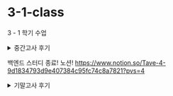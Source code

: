 # 3-1-class
3 - 1 학기 수업

<details>
   <summary>중간고사 후기</summary>

## 중간고사 후기d
내가 생각한 난이도 정반대로 나와서 공부 배분에 실패...
내가 생각한 난이도   
영상처리 > 빅데분 > 모프 > 인공지능개론 > 소웨공 > 알고리즘    
실제 체감 난이도   
인공지능개론 = 알고리즘 > 빅데분 > 영상처리 > 모프 = 소웨공

### 1. 알고리즘
작년처럼 나오지 않음 -> 시간복잡도 증명문제 없었음
시간복잡도 증명에 슈도코드 다 외워서 쉬울거라 생각했다.
하지만 알고리즘 자체를 이해하고 응용하는 문제가 다수 출제.
ex stupid sort, BST 과정, T(i,j,k) = T(i-1,j,k) + T(i,j-1,k) + T(i,j,k-1)....

기말고사는 그리디, 백트래킹, 브랜치바운드 등등 내가 잘 모르는 범위라서 예습을 잘해야함.


### 2. 빅데이터분석개론
시간이 너무 부족했다.   
연습문제 다 외웠는데 1문제 나오고, 나머지 1문제는 책에서 나옴   
기말고사는 분석 레포트 제출 같은데 나도코딩 끝까지 실습 해보는게 좋을거같다.

### 3. 소프트웨어공학
시험 일주일 전에 시험 문제를 다 알려줬는데 허... 괜히 미리 다외웠나...   
그래도 미리 외우는게 시험 기간에 널널하고 좋다.   
기말 때 동아리 프로젝트도 껴있으니까 매주마다 시간 날 때, 외우는게 좋을거 같다.   

### 4. 인공지능개론
알고리즘과 같이 만만하게 봤다가 큰 코 다침
코드를 쓰는 이유 뿐만 아니라 코드가 사용되었을 때 그 흐름도 이해하고 있어야한다.

### 5. 영상처리
생각보다 너무 쉽게나왔다. -> 근데 파이썬 문법을 잘 몰라서 흠...
히스토그램 부분에서 두문제 나왔는데 시험 직전에 외운거 말고 다른 한문제는 못품

막상 연습문제는 태극기 하나...
나머지는 예제에 있던 부분
기말고사는 어떻게 공부해야할런지...   
쉽게 나왔는데 사람들 잘 못풀어서 기말도 쉽게 나올거같다. 개념만 이해해보자

### 6. 모바일프로그래밍
개발 관련이라서 빡세게 준비했는데 손코딩 하나도 없고 거의 객관식 + 주관식
28문제중 7문제는 너무 지엽적이라 실망했다.   
기말고사도 지엽적으로 문법적인 요소를 잘 알아야한다. 
</details>

백엔드 스터디 종료! 노션!
https://www.notion.so/Tave-4-9d1834793d9e407384c95fc74c8a7821?pvs=4

<details>
   <summary>기말고사 후기</summary>

## 중간고사 후기
후반기 프로젝트 ERD 설계, API 명세서 등등 생각할 게 많아서 기말 공부를 많이 못함

그래도 그닥 어려운 건 없었음



### 1. 알고리즘
일요일 저녁에 알고리즘 개념은 확실히 잡고 갔음.
개념은 어렵지 않아서 이해하기 쉬웠고 튜터링때 지우님이 시험 포인트 잘 알려줘서 1개 틀렸다.

중간고사 24, 기말고사 28.5 인가해서 총점 92.5점 맞음 무난히 A+ 나올듯

### 2. 빅데이터분석개론
빅데이터분석개론은 프로젝트 대체였다.

은행 서류 합격 스펙 분석프로젝트로 냈고, 진짜 보고서 가독성 좋게하려고 노력했다.
검정이나 분석보다는 데이터 전처리에 비중을 많이 둠 -> 실무에서는 데이터 전처리가 훨 중요하다고 하니까.

결과는 아직 나오지 않음

### 3. 소프트웨어공학
중간고사때는 시험 문제 다 집어줘서 미리 외워놓은게 말짱 도루묵
기말고사때는 시험 안집어줘서 미리 안외워놓은걸 후회함.

짜증나서 과제 위주 + 한두개만 추가로 외워놨는데 추가로 외운거에서 다 나왔다.
운이 좋았다.
쓰긴 다 썼는데 점수는 잘 모르겠다.


### 4. 인공지능개론
6문제? 중에서 약 2문제는 제대로 못적었다.
트랜스포머 구조도 그림 그리는건 진짜 모르겠더라
근데 중간고사 60명 중에서 8등이니까 그래도 평균 이상만 나오면 A는 무난 A+도 가능할 듯!


### 5. 영상처리
중간고사 개 망한거 보고 교수님이 이론 위주로 냈음.
연습문제 달달 외웠는데 이론 나와서 개망함.

근데 보니까 아무도 못썼더라 ㅋㅋ
이건 A는 잘하면 나올듯



### 6. 모바일프로그래밍
6/19일 기준 아직 공부중이고 내일 시험
중간고사 때 지엽적으로 나왔어서 코드 보다는 PDF 다독을 하고있음.
추가로 교재 연습문제랑 요약본, 교수님이 직접 적어주신건 외움

</details>


   
